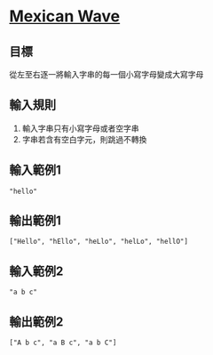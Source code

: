 # [Mexican Wave](https://www.codewars.com/kata/mexican-wave/)

## 目標

從左至右逐一將輸入字串的每一個小寫字母變成大寫字母

## 輸入規則

1. 輸入字串只有小寫字母或者空字串
2. 字串若含有空白字元，則跳過不轉換

## 輸入範例1

`"hello"`

## 輸出範例1

`["Hello", "hEllo", "heLlo", "helLo", "hellO"]`

## 輸入範例2

`"a b c"`

## 輸出範例2

`["A b c", "a B c", "a b C"]`
